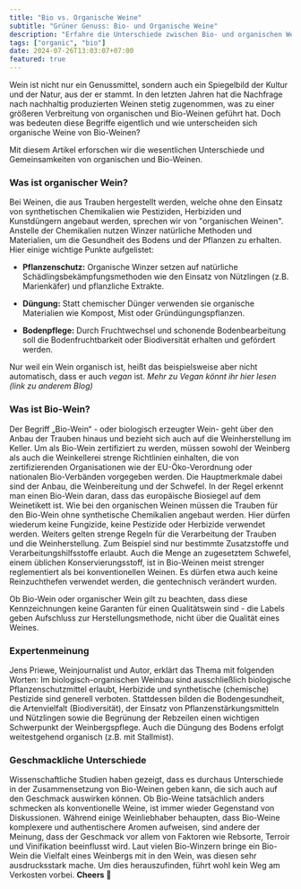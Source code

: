 ```yaml
---
title: "Bio vs. Organische Weine"
subtitle: "Grüner Genuss: Bio- und Organische Weine"
description: "Erfahre die Unterschiede zwischen Bio- und organischen Weinen, ihre Herstellungsmethoden und welchen Einfluss diese auf den Geschmack haben. Perfekt für Genießer und Profis."
tags: ["organic", "bio"]
date: 2024-07-26T13:03:07+07:00
featured: true
---
```


Wein ist nicht nur ein Genussmittel, sondern auch ein Spiegelbild der Kultur und der Natur, aus der er stammt. In den letzten Jahren hat die Nachfrage nach nachhaltig produzierten Weinen stetig zugenommen, was zu einer größeren Verbreitung von organischen und Bio-Weinen geführt hat. Doch was bedeuten diese Begriffe eigentlich und wie unterscheiden sich organische Weine von Bio-Weinen? 

Mit diesem Artikel erforschen wir die wesentlichen Unterschiede und Gemeinsamkeiten von organischen und Bio-Weinen.


### Was ist organischer Wein?

Bei Weinen, die aus Trauben hergestellt werden, welche ohne den Einsatz von synthetischen Chemikalien wie Pestiziden, Herbiziden und Kunstdüngern angebaut werden, sprechen wir von "organischen Weinen". Anstelle der Chemikalien nutzen Winzer natürliche Methoden und Materialien, um die Gesundheit des Bodens und der Pflanzen zu erhalten. Hier einige wichtige Punkte aufgelistet:

- **Pflanzenschutz:** Organische Winzer setzen auf natürliche Schädlingsbekämpfungsmethoden wie den Einsatz von Nützlingen (z.B. Marienkäfer) und pflanzliche Extrakte.

- **Düngung:** Statt chemischer Dünger verwenden sie organische Materialien wie Kompost, Mist oder Gründüngungspflanzen.

- **Bodenpflege:** Durch Fruchtwechsel und schonende Bodenbearbeitung soll die Bodenfruchtbarkeit oder Biodiversität erhalten und gefördert werden.

Nur weil ein Wein organisch ist, heißt das beispielsweise aber nicht automatisch, dass er auch *vegan* ist. *Mehr zu Vegan könnt ihr hier lesen (link zu anderem Blog)*


### Was ist Bio-Wein?

Der Begriff „Bio-Wein“ - oder biologisch erzeugter Wein- geht über den Anbau der Trauben hinaus und bezieht sich auch auf die Weinherstellung im Keller. Um als Bio-Wein zertifiziert zu werden, müssen sowohl der Weinberg als auch die Weinkellerei strenge Richtlinien einhalten, die von zertifizierenden Organisationen wie der EU-Öko-Verordnung oder nationalen Bio-Verbänden vorgegeben werden. Die Hauptmerkmale dabei sind der Anbau, die Weinbereitung und der Schwefel. In der Regel erkennt man einen Bio-Wein daran, dass das europäische Biosiegel auf dem Weinetikett ist.
Wie bei den organischen Weinen müssen die Trauben für den Bio-Wein ohne synthetische Chemikalien angebaut werden. Hier dürfen wiederum keine Fungizide, keine Pestizide oder Herbizide verwendet werden. Weiters gelten strenge Regeln für die Verarbeitung der Trauben und die Weinherstellung. Zum Beispiel sind nur bestimmte Zusatzstoffe und Verarbeitungshilfsstoffe erlaubt. Auch die Menge an zugesetztem Schwefel, einem üblichen Konservierungsstoff, ist in Bio-Weinen meist strenger reglementiert als bei konventionellen Weinen. Es dürfen etwa auch keine Reinzuchthefen verwendet werden, die gentechnisch verändert wurden. 

Ob Bio-Wein oder organischer Wein gilt zu beachten, dass diese Kennzeichnungen keine Garanten für einen Qualitätswein sind - die Labels geben Aufschluss zur Herstellungsmethode, nicht über die Qualität eines Weines.


### Expertenmeinung

Jens Priewe, Weinjournalist und Autor, erklärt das Thema mit folgenden Worten: Im biologisch-organischen Weinbau sind ausschließlich biologische Pflanzenschutzmittel erlaubt, Herbizide und synthetische (chemische) Pestizide sind generell verboten. Stattdessen bilden die Bodengesundheit, die Artenvielfalt (Biodiversität), der Einsatz von Pflanzenstärkungsmitteln und Nützlingen sowie die Begrünung der Rebzeilen einen wichtigen Schwerpunkt der Weinbergspflege. Auch die Düngung des Bodens erfolgt weitestgehend organisch (z.B. mit Stallmist).


### Geschmackliche Unterschiede

Wissenschaftliche Studien haben gezeigt, dass es durchaus Unterschiede in der Zusammensetzung von Bio-Weinen geben kann, die sich auch auf den Geschmack auswirken können. Ob Bio-Weine tatsächlich anders schmecken als konventionelle Weine, ist immer wieder Gegenstand von Diskussionen. Während einige Weinliebhaber behaupten, dass Bio-Weine komplexere und authentischere Aromen aufweisen, sind andere der Meinung, dass der Geschmack vor allem von Faktoren wie Rebsorte, Terroir und Vinifikation beeinflusst wird. Laut vielen Bio-Winzern bringe ein Bio-Wein die Vielfalt eines Weinbergs mit in den Wein, was diesen sehr ausdrucksstark mache. 
Um dies herauszufinden, führt wohl kein Weg am Verkosten vorbei. **Cheers 🍷**
